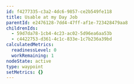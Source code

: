 ```yaml
---
id: f4277335-c3a2-4dc6-9857-ce2b549fe118
title: Usable at my Day Job
parentId: e2476128-7dd4-47ff-af1e-723428479aa8
childrenIds:
  - 59d7da78-1cb4-4c23-ac02-5d96ea6aa53b
  - c4422753-d361-4c1c-833e-1c7b236a39bd
calculatedMetrics:
  readinessLevel: 0
  workRemaining: 1
nodeState: active
type: waypoint
setMetrics: {}
---
```

